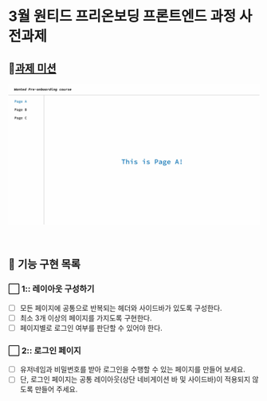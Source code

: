 # 3월 원티드 프리온보딩 프론트엔드 과정 사전과제

## **🎯[과제 미션](./docs/)**

![sample-image](./docs/sample.jpg)

<br/>

## **📝 기능 구현 목록**

### **⬜ 1:: 레이아웃 구성하기**

- [ ] 모든 페이지에 공통으로 반복되는 헤더와 사이드바가 있도록 구성한다.
- [ ] 최소 3개 이상의 페이지를 가지도록 구현한다.
- [ ] 페이지별로 로그인 여부를 판단할 수 있어야 한다.

### **⬜ 2:: 로그인 페이지**

- [ ] 유저네임과 비밀번호를 받아 로그인을 수행할 수 있는 페이지를 만들어 보세요.
- [ ] 단, 로그인 페이지는 공통 레이아웃(상단 네비게이션 바 및 사이드바)이 적용되지 않도록 만들어 주세요.
